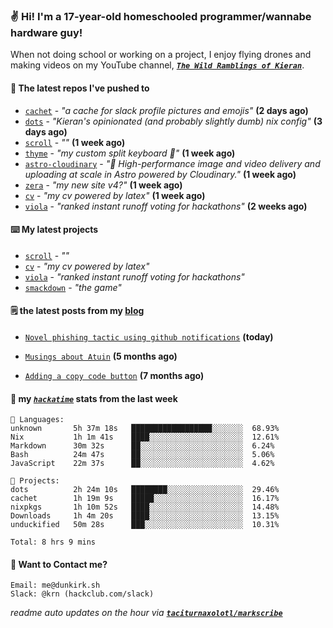 ### ✌️ Hi! I'm a 17-year-old homeschooled programmer/wannabe hardware guy!

When not doing school or working on a project, I enjoy flying drones and making videos on my YouTube channel, [**_`The Wild Ramblings of Kieran`_**](https://youtube.com/@kieran.rambles).

#### 👷 The latest repos I've pushed to

- [`cachet`](https://github.com/taciturnaxolotl/cachet) - _"a cache for slack profile pictures and emojis"_ **(2 days ago)**
- [`dots`](https://github.com/taciturnaxolotl/dots) - _"Kieran's opinionated (and probably slightly dumb) nix config"_ **(3 days ago)**
- [`scroll`](https://github.com/taciturnaxolotl/scroll) - _""_ **(1 week ago)**
- [`thyme`](https://github.com/taciturnaxolotl/thyme) - _"my custom split keyboard 🫶"_ **(1 week ago)**
- [`astro-cloudinary`](https://github.com/cloudinary-community/astro-cloudinary) - _"🚀 High-performance image and video delivery and uploading at scale in Astro powered by Cloudinary."_ **(1 week ago)**
- [`zera`](https://github.com/taciturnaxolotl/zera) - _"my new site v4?"_ **(1 week ago)**
- [`cv`](https://github.com/taciturnaxolotl/cv) - _"my cv powered by latex"_ **(1 week ago)**
- [`viola`](https://github.com/taciturnaxolotl/viola) - _"ranked instant runoff voting for hackathons"_ **(2 weeks ago)**

#### ⌨️ My latest projects

- [`scroll`](https://github.com/taciturnaxolotl/scroll) - _""_
- [`cv`](https://github.com/taciturnaxolotl/cv) - _"my cv powered by latex"_
- [`viola`](https://github.com/taciturnaxolotl/viola) - _"ranked instant runoff voting for hackathons"_
- [`smackdown`](https://github.com/taciturnaxolotl/smackdown) - _"the game"_

#### 🗒️ the latest posts from my [blog](https://dunkirk.sh)

- [`Novel phishing tactic using github notifications`](https://dunkirk.sh/blog/github-phishing/) **(today)**

- [`Musings about Atuin`](https://dunkirk.sh/blog/atuin/) **(5 months ago)**

- [`Adding a copy code button`](https://dunkirk.sh/blog/adding-a-copy-button/) **(7 months ago)**



#### 📡 my [_`hackatime`_](https://waka.hackclub.com) stats from the last week

```text
💾 Languages:
unknown       5h 37m 18s   ██████████████████░░░░░░░  68.93%
Nix           1h 1m 41s    ████░░░░░░░░░░░░░░░░░░░░░  12.61%
Markdown      30m 32s      ██░░░░░░░░░░░░░░░░░░░░░░░  6.24%
Bash          24m 47s      ██░░░░░░░░░░░░░░░░░░░░░░░  5.06%
JavaScript    22m 37s      ██░░░░░░░░░░░░░░░░░░░░░░░  4.62%

💼 Projects:
dots          2h 24m 10s   ████████░░░░░░░░░░░░░░░░░  29.46%
cachet        1h 19m 9s    █████░░░░░░░░░░░░░░░░░░░░  16.17%
nixpkgs       1h 10m 52s   ████░░░░░░░░░░░░░░░░░░░░░  14.48%
Downloads     1h 4m 20s    ████░░░░░░░░░░░░░░░░░░░░░  13.15%
unduckified   50m 28s      ███░░░░░░░░░░░░░░░░░░░░░░  10.31%

Total: 8 hrs 9 mins
```

#### 📮 Want to Contact me?

```text
Email: me@dunkirk.sh
Slack: @krn (hackclub.com/slack)
```

_readme auto updates on the hour via [**`taciturnaxolotl/markscribe`**](https://github.com/taciturnaxolotl/markscribe)_
